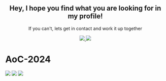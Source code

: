 <div id="header" align="center">

## Hey, I hope you find what you are looking for in my profile!
If you can't, lets get in contact and work it up together

<div id="badges">
<a href="http://www.linkedin.com/in/solrak">
<img src="https://img.shields.io/badge/LinkedIn-blue?logo=linkedin&logoColor=white&style=for-the-badge"/>
</a>
<a href="mailto:luiscarlos.quesada@ucr.ac.cr">
<img src="https://img.shields.io/badge/Gmail-D14836?style=for-the-badge&logo=gmail&logoColor=white"/>
</a>
</div>
</div>

# AoC-2024


![](https://img.shields.io/badge/day%20📅-23-blue)
![](https://img.shields.io/badge/stars%20⭐-8-yellow)
![](https://img.shields.io/badge/days%20completed-3-red)
